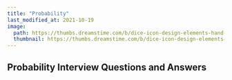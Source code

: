 ```yaml
---
title: "Probability"
last_modified_at: 2021-10-19
image: 
  path: https://thumbs.dreamstime.com/b/dice-icon-design-elements-hand-drawn-style-121801646.jpg
  thumbnail: https://thumbs.dreamstime.com/b/dice-icon-design-elements-hand-drawn-style-121801646.jpg
---
```


## Probability Interview Questions and Answers
